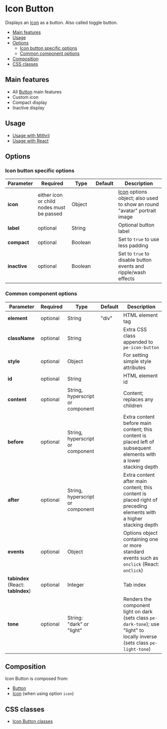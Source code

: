# Icon Button

Displays an [Icon](icon.md) as a button. Also called toggle button.

<!-- MarkdownTOC autolink="true" autoanchor="true" bracket="round" levels="1,2,3" -->

- [Main features](#main-features)
- [Usage](#usage)
- [Options](#options)
  - [Icon button specific options](#icon-button-specific-options)
  - [Common component options](#common-component-options)
- [Composition](#composition)
- [CSS classes](#css-classes)

<!-- /MarkdownTOC -->


<a id="main-features"></a>
## Main features

* All [Button](button.md) main features
* Custom icon
* Compact display
* Inactive display



<a id="usage"></a>
## Usage

* [Usage with Mithril](mithril/icon-button.md)
* [Usage with React](react/icon-button.md)



<a id="options"></a>
## Options


<a id="icon-button-specific-options"></a>
### Icon button specific options

| **Parameter** |  **Required** | **Type** | **Default** | **Description** |
| ------------- | -------------- | -------- | ----------- | --------------- |
| **icon**      | either icon or child nodes must be passed | Object |  | [Icon](icon.md) options object; also used to show an round "avatar" portrait image |
| **label** | optional | String |  | Optional button label |
| **compact**   | optional | Boolean | | Set to `true` to use less padding |
| **inactive** | optional | Boolean | | Set to `true` to disable button events and ripple/wash effects |


<a id="common-component-options"></a>
### Common component options

| **Parameter** |  **Required** | **Type** | **Default** | **Description** |
| ------------- | -------------- | -------- | ----------- | --------------- |
| **element**   | optional | String | "div" | HTML element tag |
| **className** | optional | String |  | Extra CSS class appended to `pe-icon-button` |
| **style**     | optional | Object |       | For setting simple style attributes |
| **id**        | optional | String | | HTML element id |
| **content**   | optional | String, hyperscript or component |  | Content; replaces any children |
| **before**    | optional | String, hyperscript or component | | Extra content before main content; this content is placed left of subsequent elements with a lower stacking depth |
| **after**     | optional | String, hyperscript or component | | Extra content after main content; this content is placed right of preceding elements with a higher stacking depth |
| **events**    | optional | Object | | Options object containing one or more standard events such as `onclick` (React: `onClick`) |
| **tabindex** (React: **tabIndex**)  | optional | Integer | | Tab index |
| **tone**      | optional       | String: "dark" or "light" |  | Renders the component light on dark (sets class `pe-dark-tone`); use "light" to locally inverse (sets class `pe-light-tone`) |



<a id="composition"></a>
## Composition

Icon Button is composed from:

* [Button](button.md)
* [Icon](icon.md) (when using option `icon`)



<a id="css-classes"></a>
## CSS classes

* [Icon Button classes](../../packages/polythene-css-classes/icon-button.js)


